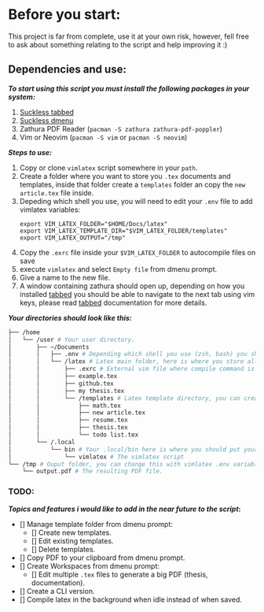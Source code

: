 # Before you start: #
This project is far from complete, use it at your own risk, however, fell free to ask about something relating to the script and help improving it :)

## Dependencies and use: ##
__*To start using this script you must install the following packages in your system:*__
1. [Suckless tabbed](https://tools.suckless.org/tabbed/)
2. [Suckless dmenu](https://tools.suckless.org/dmenu/)
3. Zathura PDF Reader (`pacman -S zathura zathura-pdf-poppler`)
4. Vim or Neovim (`pacman -S vim` or `pacman -S neovim`)

__*Steps to use:*__
1. Copy or clone `vimlatex` script somewhere in your `path`.
2. Create a folder where you want to store you `.tex` documents and templates, inside that folder create a `templates` folder an copy the `new article.tex` file inside.
3. Depeding which shell you use, you will need to edit your `.env` file to add vimlatex variables:
	```shell
	export VIM_LATEX_FOLDER="$HOME/Docs/latex"
	export VIM_LATEX_TEMPLATE_DIR="$VIM_LATEX_FOLDER/templates"
	export VIM_LATEX_OUTPUT="/tmp"
	```
4. Copy the `.exrc` file inside your `$VIM_LATEX_FOLDER` to autocompile files on save
5. execute `vimlatex` and select `Empty file` from dmenu prompt.
6. Give a name to the new file.
7. A window containing zathura should open up, depending on how you installed [tabbed](https://tools.suckless.org/tabbed/) you should be able to navigate to the next tab using vim keys, please read [tabbed](https://tools.suckless.org/tabbed) documentation for more details.

__*Your directories should look like this:*__
```graphql
├── /home
│   └── /user # Your user directory.
│       ├── ~/Documents
│       │   ├── .env # Depending which shell you use (zsh, bash) you should modify your own (.zshenv, .bashrc)
│       │   └── /latex # Latex main folder, here is where you store all you .tex files
│       │       ├── .exrc # External vim file where compile command is stored.
│       │       ├── example.tex
│       │       ├── github.tex
│       │       ├── my thesis.tex
│       │       └── /templates # Latex template directory, you can create many templates as you need.
│       │           ├── math.tex
│       │           ├── new article.tex
│       │           ├── resume.tex
│       │           ├── thesis.tex
│       │           └── todo list.tex
│       └── /.local
│           └── bin # Your .local/bin here is where you should put your own scripts.
│               └── vimlatex # The vimlatex script
└── /tmp # Ouput folder, you can change this with vimlatex .env variables
    └── output.pdf # The resulting PDF file.
```

### TODO: ###
__*Topics and features i would like to add in the near future to the script*:__
- [] Manage template folder from dmenu prompt:
	- [] Create new templates.
	- [] Edit existing templates.
	- [] Delete templates.
- [] Copy PDF to your clipboard from dmenu prompt.
- [] Create Workspaces from dmenu prompt:
	- [] Edit multiple `.tex` files to generate a big PDF (thesis, documentation).
- [] Create a CLI version.
- [] Compile latex in the background when idle instead of when saved.
